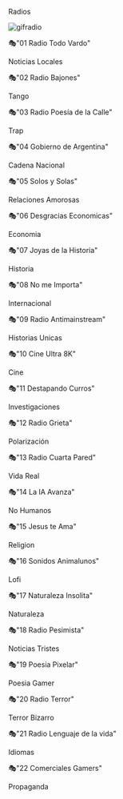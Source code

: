 Radios

![gifradio](./Imagenes/gifradio.gif)

🎭"01 Radio Todo Vardo" 

Noticias Locales


🎭"02 Radio Bajones"

Tango

🎭"03 Radio Poesía de la Calle"

Trap

🎭"04 Gobierno de Argentina"

Cadena Nacional


🎭"05 Solos y Solas"

Relaciones Amorosas

🎭"06 Desgracias Economicas"

Economia

🎭"07 Joyas de la Historia"

Historia


🎭"08 No me Importa"

Internacional

🎭"09 Radio Antimainstream"

Historias Unicas

🎭"10 Cine Ultra 8K"

Cine

🎭"11 Destapando Curros"

Investigaciones


🎭"12 Radio Grieta"

Polarización


🎭"13 Radio Cuarta Pared"

Vida Real


🎭"14 La IA Avanza"

No Humanos

🎭"15 Jesus te Ama"

Religion

🎭"16 Sonidos Animalunos"

Lofi


🎭"17 Naturaleza Insolita"

Naturaleza

🎭"18 Radio Pesimista"

Noticias Tristes

🎭"19 Poesia Pixelar"

Poesia Gamer

🎭"20 Radio Terror"

Terror Bizarro

🎭"21 Radio Lenguaje de la vida"

Idiomas

🎭"22 Comerciales Gamers"

Propaganda

